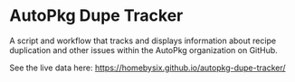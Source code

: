 # AutoPkg Dupe Tracker

A script and workflow that tracks and displays information about recipe duplication and other issues within the AutoPkg organization on GitHub.

See the live data here: https://homebysix.github.io/autopkg-dupe-tracker/ 
